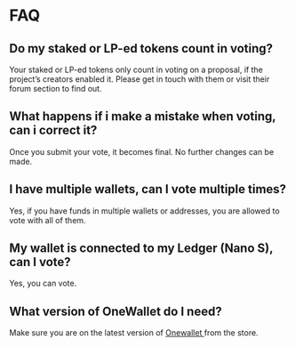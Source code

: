 # FAQ

## Do my staked or LP-ed tokens count in voting?

Your staked or LP-ed tokens only count in voting on a proposal, if the project’s creators enabled it. Please get in touch with them or visit their forum section to find out.

## What happens if i make a mistake when voting, can i correct it?

Once you submit your vote, it becomes final. No further changes can be made.

## I have multiple wallets, can I vote multiple times?

Yes, if you have funds in multiple wallets or addresses, you are allowed to vote with all of them.

## My wallet is connected to my Ledger \(Nano S\), can I vote?

Yes, you can vote.

## What version of OneWallet do I need?

Make sure you are on the latest version of [Onewallet ](../wallets/browser-extensions-wallets/one-wallet.md)from the store.

